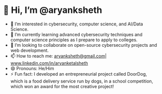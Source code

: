 # 👋 Hi, I’m @aryanksheth

- 👀 I’m interested in cybersecurity, computer science, and AI/Data Science.
- 🌱 I’m currently learning advanced cybersecurity techniques and computer science principles as I prepare to apply to colleges.
- 💞️ I’m looking to collaborate on open-source cybersecurity projects and web development.
- 📫 How to reach me: aryanksheth@gmail.com| www.linkedin.com/in/aryanketalsheth 
- 😄 Pronouns: He/Him
- ⚡ Fun fact: I developed an entrepreneurial project called DoorDog, which is a food delivery service run by dogs, in a school competition, which won an award for the most creative project!
